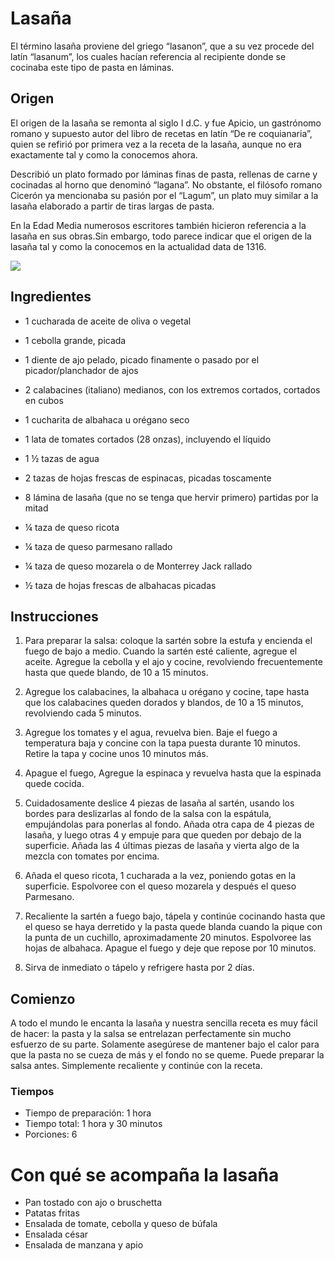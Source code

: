 # Lasaña
El término lasaña proviene del griego “lasanon”, que a su vez procede del latín “lasanum”, los cuales hacían referencia al recipiente
donde se cocinaba este tipo de pasta en láminas.

## Origen  
 El origen de la lasaña se remonta al siglo I d.C. y fue Apicio, un gastrónomo romano y supuesto autor del libro de recetas en latín “De re coquianaria”, quien se refirió por primera vez a la receta de la lasaña, aunque no era exactamente tal y como la conocemos ahora.
 
 Describió un plato formado por láminas finas de pasta, rellenas de carne y cocinadas al horno que denominó “lagana”. No obstante, el filósofo romano Cicerón ya mencionaba su pasión por el “Lagum”, un plato muy similar a la lasaña elaborado a partir de tiras largas de pasta.
 
  En la Edad Media numerosos escritores también hicieron referencia a la lasaña en sus obras.Sin embargo, todo parece indicar que el origen de la lasaña tal y como la conocemos en la actualidad data de 1316. 

![](https://github.com/jdserranoc/grupo-01-automatas/blob/jose_arturo/images/lasa%C3%B1a.jpeg?raw=true)

## Ingredientes

+ 1 cucharada de aceite de oliva o vegetal

+ 1 cebolla grande, picada

+ 1 diente de ajo pelado, picado finamente o pasado por el picador/planchador de ajos

+ 2 calabacines (italiano) medianos, con los extremos cortados, cortados en cubos

+ 1 cucharita de albahaca u orégano seco

+ 1 lata de tomates cortados (28 onzas), incluyendo el líquido

+ 1 ½ tazas de agua

+ 2 tazas de hojas frescas de espinacas, picadas toscamente

+ 8 lámina de lasaña (que no se tenga que hervir primero) partidas por la mitad

+ ¼ taza de queso ricota

+ ¼ taza de queso parmesano rallado

+ ¼ taza de queso mozarela o de Monterrey Jack rallado

+ ½ taza de hojas frescas de albahacas picadas


## Instrucciones

1. Para preparar la salsa: coloque la sartén sobre la estufa y encienda el fuego de bajo a medio. Cuando la sartén esté caliente, agregue el aceite. Agregue la cebolla y el ajo y cocine, revolviendo frecuentemente hasta que quede blando, de 10 a 15 minutos.

2. Agregue los calabacines, la albahaca u orégano y cocine, tape hasta que los calabacines queden dorados y blandos, de 10 a 15 minutos, revolviendo cada 5 minutos.

3. Agregue los tomates y el agua, revuelva bien. Baje el fuego a temperatura baja y concine con la tapa puesta durante 10 minutos. Retire la tapa y cocine unos 10 minutos más.

4. Apague el fuego, Agregue la espinaca y revuelva hasta que la espinada quede cocida.

5. Cuidadosamente deslice 4 piezas de lasaña al sartén, usando los bordes para deslizarlas al fondo de la salsa con la espátula, empujándolas para ponerlas al fondo. Añada otra capa de 4 piezas de lasaña, y luego otras 4 y empuje para que queden por debajo de la superficie. Añada las 4 últimas piezas de lasaña y vierta algo de la mezcla con tomates por encima.

6. Añada el queso ricota, 1 cucharada a la vez, poniendo gotas en la superficie. Espolvoree con el queso mozarela y después el queso Parmesano.

7. Recaliente la sartén a fuego bajo, tápela y continúe cocinando hasta que el queso se haya derretido y la pasta quede blanda cuando la pique con la punta de un cuchillo, aproximadamente 20 minutos. Espolvoree las hojas de albahaca. Apague el fuego y deje que repose por 10 minutos.

8. Sirva de inmediato o tápelo y refrigere hasta por 2 días.

 ## Comienzo  
A todo el mundo le encanta la lasaña y nuestra sencilla receta es muy fácil de hacer: la pasta y la salsa se entrelazan perfectamente sin mucho esfuerzo de su parte. Solamente asegúrese de mantener bajo el calor para que la pasta no se cueza de más y el fondo no se queme. Puede preparar la salsa antes. Simplemente recaliente y continúe con la receta.

 ### Tiempos
- Tiempo de preparación: 1 hora
- Tiempo total: 1 hora y 30 minutos
- Porciones: 6 

# Con qué se acompaña la lasaña
- Pan tostado con ajo o bruschetta
- Patatas fritas
- Ensalada de tomate, cebolla y queso de búfala
- Ensalada césar
- Ensalada de manzana y apio
